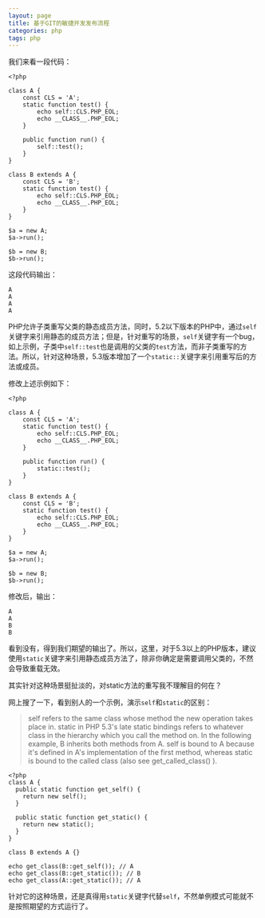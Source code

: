 ```yaml
---
layout: page
title: 基于GIT的敏捷开发发布流程
categories: php
tags: php
---
```


我们来看一段代码：

	<?php
	
	class A {
	    const CLS = 'A';
	    static function test() {
	        echo self::CLS.PHP_EOL;
	        echo __CLASS__.PHP_EOL;
	    }
	    
	    public function run() {
	        self::test();
	    }
	}
	
	class B extends A {
	    const CLS = 'B';
	    static function test() {
	        echo self::CLS.PHP_EOL;
	        echo __CLASS__.PHP_EOL;
	    }
	}
	
	$a = new A;
	$a->run();
	
	$b = new B;
	$b->run();

这段代码输出：

	A
	A
	A
	A

PHP允许子类重写父类的静态成员方法，同时，5.2以下版本的PHP中，通过`self`关键字来引用静态的成员方法；但是，针对重写的场景，`self`关键字有一个bug，如上示例，子类中`self::test`也是调用的父类的`test`方法，而非子类重写的方法。所以，针对这种场景，5.3版本增加了一个`static::`关键字来引用重写后的方法或成员。

修改上述示例如下：

	<?php
	
	class A {
	    const CLS = 'A';
	    static function test() {
	        echo self::CLS.PHP_EOL;
	        echo __CLASS__.PHP_EOL;
	    }
	    
	    public function run() {
	        static::test();
	    }
	}
	
	class B extends A {
	    const CLS = 'B';
	    static function test() {
	        echo self::CLS.PHP_EOL;
	        echo __CLASS__.PHP_EOL;
	    }
	}
	
	$a = new A;
	$a->run();
	
	$b = new B;
	$b->run();

修改后，输出：

	A
	A
	B
	B

看到没有，得到我们期望的输出了。所以，这里，对于5.3以上的PHP版本，建议使用`static`关键字来引用静态成员方法了，除非你确定是需要调用父类的，不然会导致重载无效。

其实针对这种场景挺扯淡的，对static方法的重写我不理解目的何在？


网上搜了一下，看到别人的一个示例，演示`self`和`static`的区别：


> self refers to the same class whose method the new operation takes place in.
static in PHP 5.3's late static bindings refers to whatever class in the hierarchy which you call the method on.
In the following example, B inherits both methods from A. self is bound to A because it's defined in A's implementation of the first method, whereas static is bound to the called class (also see  get_called_class() ).

	<?php
	class A {
	  public static function get_self() {
	    return new self();
	  }
	 
	  public static function get_static() {
	    return new static();
	  }
	}
	 
	class B extends A {}
	 
	echo get_class(B::get_self()); // A
	echo get_class(B::get_static()); // B
	echo get_class(A::get_static()); // A


针对它的这种场景，还是真得用`static`关键字代替`self`，不然单例模式可能就不是按照期望的方式运行了。